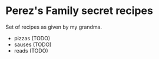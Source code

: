 # Perez's Family secret recipes

Set of recipes as given by my grandma.

- pizzas (TODO)
- sauses (TODO)
- reads (TODO)
